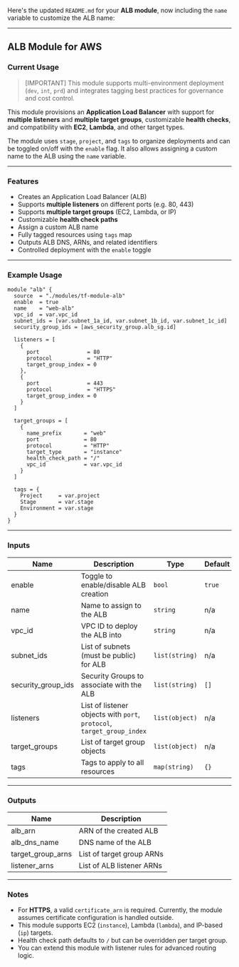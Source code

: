 Here's the updated `README.md` for your **ALB module**, now including the `name` variable to customize the ALB name:

---

## ALB Module for AWS

### Current Usage

> [IMPORTANT] This module supports multi-environment deployment (`dev`, `int`, `prd`) and integrates tagging best practices for governance and cost control.

This module provisions an **Application Load Balancer** with support for **multiple listeners** and **multiple target groups**, customizable **health checks**, and compatibility with **EC2**, **Lambda**, and other target types.

The module uses `stage`, `project`, and `tags` to organize deployments and can be toggled on/off with the `enable` flag. It also allows assigning a custom name to the ALB using the `name` variable.

---

### Features

- Creates an Application Load Balancer (ALB)
- Supports **multiple listeners** on different ports (e.g. 80, 443)
- Supports **multiple target groups** (EC2, Lambda, or IP)
- Customizable **health check paths**
- Assign a custom ALB name
- Fully tagged resources using `tags` map
- Outputs ALB DNS, ARNs, and related identifiers
- Controlled deployment with the `enable` toggle

---

### Example Usage

```hcl
module "alb" {
  source  = "./modules/tf-module-alb"
  enable  = true
  name    = "web-alb"
  vpc_id  = var.vpc_id
  subnet_ids = [var.subnet_1a_id, var.subnet_1b_id, var.subnet_1c_id]
  security_group_ids = [aws_security_group.alb_sg.id]

  listeners = [
    {
      port               = 80
      protocol           = "HTTP"
      target_group_index = 0
    },
    {
      port               = 443
      protocol           = "HTTPS"
      target_group_index = 0
    }
  ]

  target_groups = [
    {
      name_prefix       = "web"
      port              = 80
      protocol          = "HTTP"
      target_type       = "instance"
      health_check_path = "/"
      vpc_id            = var.vpc_id
    }
  ]

  tags = {
    Project     = var.project
    Stage       = var.stage
    Environment = var.stage
  }
}
```

---

### Inputs

| Name                | Description                                                    | Type            | Default     | Required |
|---------------------|----------------------------------------------------------------|------------------|-------------|:--------:|
| enable              | Toggle to enable/disable ALB creation                          | `bool`           | `true`      | no       |
| name                | Name to assign to the ALB                                      | `string`         | n/a         | yes      |
| vpc_id              | VPC ID to deploy the ALB into                                  | `string`         | n/a         | yes      |
| subnet_ids          | List of subnets (must be public) for ALB                       | `list(string)`   | n/a         | yes      |
| security_group_ids  | Security Groups to associate with the ALB                      | `list(string)`   | `[]`        | no       |
| listeners           | List of listener objects with `port`, `protocol`, `target_group_index` | `list(object)` | n/a | yes      |
| target_groups       | List of target group objects                                   | `list(object)`   | n/a         | yes      |
| tags                | Tags to apply to all resources                                 | `map(string)`    | `{}`        | no       |

---

### Outputs

| Name               | Description                                |
|--------------------|--------------------------------------------|
| alb_arn            | ARN of the created ALB                     |
| alb_dns_name       | DNS name of the ALB                        |
| target_group_arns  | List of target group ARNs                  |
| listener_arns      | List of ALB listener ARNs                  |

---

### Notes

- For **HTTPS**, a valid `certificate_arn` is required. Currently, the module assumes certificate configuration is handled outside.
- This module supports EC2 (`instance`), Lambda (`lambda`), and IP-based (`ip`) targets.
- Health check path defaults to `/` but can be overridden per target group.
- You can extend this module with listener rules for advanced routing logic.
